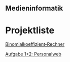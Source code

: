 ## Medieninformatik

# Projektliste
[Binomialkoeffizient-Rechner](https://maximmaximus.github.io/Medieninformatik/Binomialkoeffizient/)

[Aufgabe 1+2: Personalweb](https://maximmaximus.github.io/Medieninformatik/Aufgabe%201%2B2:%20Personalweb/)
